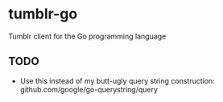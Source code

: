 tumblr-go
=========

Tumblr client for the Go programming language

## TODO
* Use this instead of my butt-ugly query string construction: github.com/google/go-querystring/query
